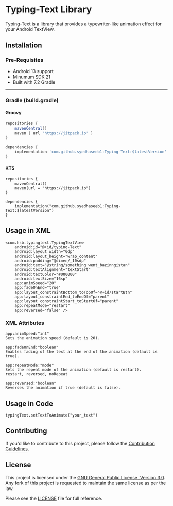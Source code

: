 # Typing-Text Library

Typing-Text is a library that provides a typewriter-like animation effect for your Android TextView.

## Installation
### Pre-Requisites

* Android 13 support
* Minumum SDK 21
* Built with 7.2 Gradle
***

### Gradle (build.gradle)

#### Groovy

```groovy
repositories {
    mavenCentral()
    maven { url 'https://jitpack.io' }
}

dependencies {
    implementation 'com.github.syedhaseeb1:Typing-Text:$latestVersion'
}
```

#### KTS
```KTS
repositories {
    mavenCentral()
    maven(url = "https://jitpack.io")
}

dependencies {
    implementation("com.github.syedhaseeb1:Typing-Text:$latestVersion")
}
```
## Usage in XML
````
<com.hsb.typingtext.TypingTextView
    android:id="@+id/typing-Text"
    android:layout_width="0dp"
    android:layout_height="wrap_content"
    android:padding="@dimen/_10sdp"
    android:text="@string/something_went_bazinngistan"
    android:textAlignment="textStart"
    android:textColor="#000000"
    android:textSize="16sp"
    app:animSpeed="20"
    app:fadeOnEnd="true"
    app:layout_constraintBottom_toTopOf="@+id/startBtn"
    app:layout_constraintEnd_toEndOf="parent"
    app:layout_constraintStart_toStartOf="parent"
    app:repeatMode="restart"
    app:reversed="false" />
````

### XML Attributes
````
app:animSpeed:"int" 
Sets the animation speed (default is 20).
````

````
app:fadeOnEnd:"boolean" 
Enables fading of the text at the end of the animation (default is true).
````
````
app:repeatMode:"mode" 
Sets the repeat mode of the animation (default is restart).
restart, reversed, noRepeat
````

````
app:reversed:"boolean" 
Reverses the animation if true (default is false).
````

## Usage in Code
````
typingText.setTextToAnimate("your_text")

````
## Contributing

If you'd like to contribute to this project, please follow the [Contribution Guidelines](CONTRIBUTING.md).


## License

This project is licensed under the [GNU General Public License, Version 3.0](http://www.gnu.org/licenses/#GPL). Any fork of
this project is requested to maintain the same license as per the law.

Please see the [LICENSE](LICENSE.md) file for full reference.